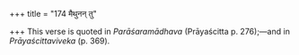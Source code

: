 +++
title = "174 मैथुनन् तु"

+++
This verse is quoted in *Parāśaramādhava* (Prāyaścitta p. 276);—and in
*Prāyaścittaviveka* (p. 369).


